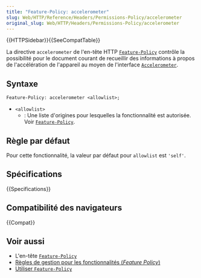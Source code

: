 ```yaml
---
title: "Feature-Policy: accelerometer"
slug: Web/HTTP/Reference/Headers/Permissions-Policy/accelerometer
original_slug: Web/HTTP/Headers/Permissions-Policy/accelerometer
---
```


{{HTTPSidebar}}{{SeeCompatTable}}

La directive `accelerometer` de l'en-tête HTTP [`Feature-Policy`](/fr/docs/Web/HTTP/Headers/Permissions-Policy) contrôle la possibilité pour le document courant de recueillir des informations à propos de l'accélération de l'appareil au moyen de l'interface [`Accelerometer`](/fr/docs/Web/API/Accelerometer).

## Syntaxe

```http
Feature-Policy: accelerometer <allowlist>;
```

- `<allowlist>`
  - : Une liste d'origines pour lesquelles la fonctionnalité est autorisée. Voir [`Feature-Policy`](/fr/docs/Web/HTTP/Headers/Permissions-Policy#syntaxe).

## Règle par défaut

Pour cette fonctionnalité, la valeur par défaut pour `allowlist` est `'self'`.

## Spécifications

{{Specifications}}

## Compatibilité des navigateurs

{{Compat}}

## Voir aussi

- L'en-tête [`Feature-Policy`](/fr/docs/Web/HTTP/Headers/Permissions-Policy)
- [Règles de gestion pour les fonctionnalités (<i lang="en">Feature Policy</i>)](/fr/docs/Web/HTTP/Permissions_Policy)
- [Utiliser `Feature-Policy`](/fr/docs/Web/HTTP/Feature_Policy/Using_Feature_Policy)
